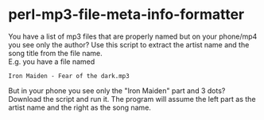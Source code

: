 # perl-mp3-file-meta-info-formatter
You have a list of mp3 files that are properly named but on your phone/mp4 you see only the author?
Use this script to extract the artist name and the song title from the file name.  
E.g. you have a file named

`Iron Maiden - Fear of the dark.mp3`

But in your phone you see only the "Iron Maiden" part and 3 dots?
Download the script and run it.
The program will assume the left part as the artist name and the right as the song name.

